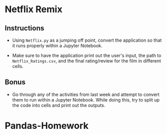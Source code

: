 # Netflix Remix

## Instructions

* Using `Netflix.py` as a jumping off point, convert the application so that it runs properly within a Jupyter Notebook.

* Make sure to have the application print out the user's input, the path to `Netflix_Ratings.csv`, and the final rating/review for the film in different cells.

## Bonus

* Go through any of the activities from last week and attempt to convert them to run within a Jupyter Notebook. While doing this, try to split up the code into cells and print out the outputs.
# Pandas-Homework
